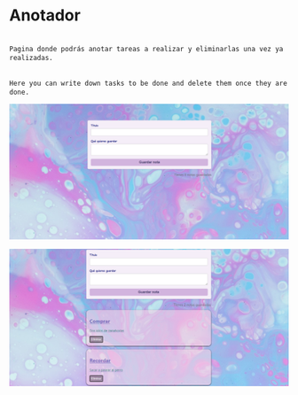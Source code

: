 # Anotador

~~~

Pagina donde podrás anotar tareas a realizar y eliminarlas una vez ya realizadas.

~~~


~~~

Here you can write down tasks to be done and delete them once they are done.

~~~

![Image text](./public/Landing.png)


![Image text](./public/NotasAgregadas.png)